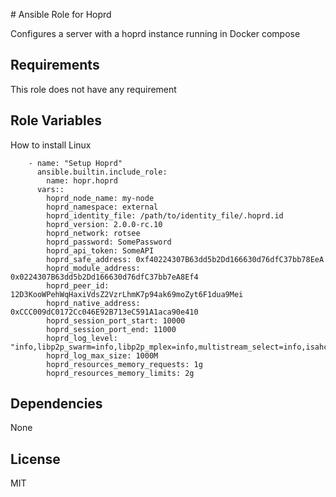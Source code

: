# Ansible Role for Hoprd

Configures a server with a hoprd instance running in Docker compose

Requirements
------------

This role does not have any requirement

Role Variables
--------------

How to install Linux
```
    - name: "Setup Hoprd"
      ansible.builtin.include_role:
        name: hopr.hoprd
      vars::
        hoprd_node_name: my-node
        hoprd_namespace: external
        hoprd_identity_file: /path/to/identity_file/.hoprd.id
        hoprd_version: 2.0.0-rc.10
        hoprd_network: rotsee
        hoprd_password: SomePassword
        hoprd_api_token: SomeAPI
        hoprd_safe_address: 0xf40224307B63dd5b2Dd166630d76dfC37bb78EeA
        hoprd_module_address: 0x0224307B63dd5b2Dd166630d76dfC37bb7eA8Ef4
        hoprd_peer_id: 12D3KooWPehWqHaxiVdsZ2VzrLhmK7p94ak69moZyt6F1dua9Mei
        hoprd_native_address: 0xCCC009dC0172Cc046E92B713eC591A1aca90e410
        hoprd_session_port_start: 10000
        hoprd_session_port_end: 11000
        hoprd_log_level: "info,libp2p_swarm=info,libp2p_mplex=info,multistream_select=info,isahc=error,sea_orm=warn,sqlx=warn,hyper_util=warn,libp2p_tcp=info,libp2p_dns=info,hickory_resolver=warn"
        hoprd_log_max_size: 1000M
        hoprd_resources_memory_requests: 1g
        hoprd_resources_memory_limits: 2g
```


Dependencies
------------

None

License
-------

MIT